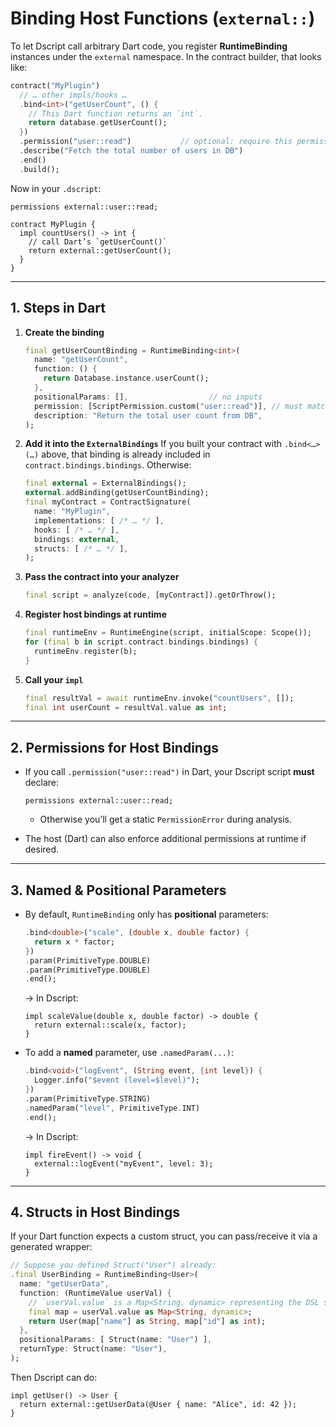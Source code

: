 # Binding Host Functions (`external::`)

To let Dscript call arbitrary Dart code, you register **RuntimeBinding** instances under the `external` namespace.  In the contract builder, that looks like:

```dart
contract("MyPlugin")
  // … other impls/hooks …
  .bind<int>("getUserCount", () {
    // This Dart function returns an `int`.
    return database.getUserCount();
  })
  .permission("user::read")           // optional: require this permission
  .describe("Fetch the total number of users in DB")
  .end()
  .build();
````

Now in your `.dscript`:

```dscript
permissions external::user::read;

contract MyPlugin {
  impl countUsers() -> int {
    // call Dart’s `getUserCount()`
    return external::getUserCount();
  }
}
```

---

## 1. Steps in Dart

1. **Create the binding**

   ```dart
   final getUserCountBinding = RuntimeBinding<int>(
     name: "getUserCount",
     function: () {
       return Database.instance.userCount(); 
     },
     positionalParams: [],                  // no inputs
     permission: [ScriptPermission.custom("user::read")], // must match your permission string
     description: "Return the total user count from DB",
   );
   ```

2. **Add it into the `ExternalBindings`**
   If you built your contract with `.bind<…>(…)` above, that binding is already included in `contract.bindings.bindings`.
   Otherwise:

   ```dart
   final external = ExternalBindings();
   external.addBinding(getUserCountBinding);
   final myContract = ContractSignature(
     name: "MyPlugin",
     implementations: [ /* … */ ],
     hooks: [ /* … */ ],
     bindings: external,
     structs: [ /* … */ ],
   );
   ```

3. **Pass the contract into your analyzer**

   ```dart
   final script = analyze(code, [myContract]).getOrThrow();
   ```

4. **Register host bindings at runtime**

   ```dart
   final runtimeEnv = RuntimeEngine(script, initialScope: Scope());
   for (final b in script.contract.bindings.bindings) {
     runtimeEnv.register(b);
   }
   ```

5. **Call your `impl`**

   ```dart
   final resultVal = await runtimeEnv.invoke("countUsers", []);
   final int userCount = resultVal.value as int;
   ```

---

## 2. Permissions for Host Bindings

- If you call `.permission("user::read")` in Dart, your Dscript script **must** declare:

  ```dscript
  permissions external::user::read;
  ```

  - Otherwise you’ll get a static `PermissionError` during analysis.

- The host (Dart) can also enforce additional permissions at runtime if desired.

---

## 3. Named & Positional Parameters

- By default, `RuntimeBinding` only has **positional** parameters:

  ```dart
  .bind<double>("scale", (double x, double factor) {
    return x * factor;
  })
  .param(PrimitiveType.DOUBLE)
  .param(PrimitiveType.DOUBLE)
  .end();
  ```

  → In Dscript:

  ```dscript
  impl scaleValue(double x, double factor) -> double {
    return external::scale(x, factor);
  }
  ```

- To add a **named** parameter, use `.namedParam(...)`:

  ```dart
  .bind<void>("logEvent", (String event, {int level}) {
    Logger.info("$event (level=$level)");
  })
  .param(PrimitiveType.STRING)
  .namedParam("level", PrimitiveType.INT)
  .end();
  ```

  → In Dscript:

  ```dscript
  impl fireEvent() -> void {
    external::logEvent("myEvent", level: 3);
  }
  ```

---

## 4. Structs in Host Bindings

If your Dart function expects a custom struct, you can pass/receive it via a generated wrapper:

```dart
// Suppose you defined Struct("User") already:
.final UserBinding = RuntimeBinding<User>(
  name: "getUserData",
  function: (RuntimeValue userVal) {
    // `userVal.value` is a Map<String, dynamic> representing the DSL struct fields
    final map = userVal.value as Map<String, dynamic>;
    return User(map["name"] as String, map["id"] as int);
  },
  positionalParams: [ Struct(name: "User") ],
  returnType: Struct(name: "User"),
);
```

Then Dscript can do:

```dscript
impl getUser() -> User {
  return external::getUserData(@User { name: "Alice", id: 42 });
}
```

